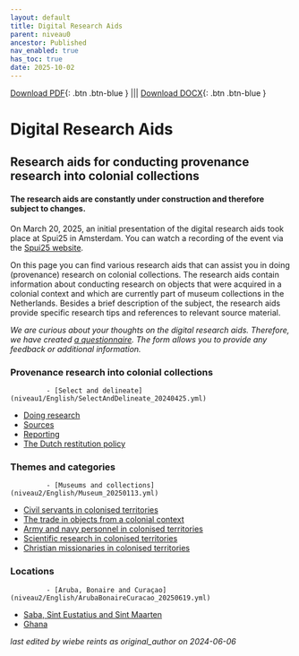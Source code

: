 ```yaml
---
layout: default
title: Digital Research Aids
parent: niveau0
ancestor: Published
nav_enabled: true
has_toc: true
date: 2025-10-02
--- 
```



[Download PDF](https://raw.githubusercontent.com/colonial-heritage/research-guides-dev/refs/heads/main/EXPORTS/published/PDF/niveau0/English/TopLevel.pdf){: .btn .btn-blue } |||    [Download DOCX](https://raw.githubusercontent.com/colonial-heritage/research-guides-dev/refs/heads/main/EXPORTS/published/DOCX/niveau0/English/TopLevel.docx){: .btn .btn-blue }


# Digital Research Aids


## Research aids for conducting provenance research into colonial collections

#### **The research aids are constantly under construction and therefore subject to changes.**

On March 20, 2025, an initial presentation of the digital research aids took place at Spui25 in Amsterdam. You can watch a recording of the event via the [Spui25 website](https://spui25.nl/programma/colonial-collections-under-scrutiny-researching-dutch-museums).  

On this page you can find various research aids that can assist you in doing (provenance) research on colonial collections. The research aids contain information about conducting research on objects that were acquired in a colonial context and which are currently part of museum collections in the Netherlands. Besides a brief description of the subject, the research aids provide specific research tips and references to relevant source material.

*We are curious about your thoughts on the digital research aids. Therefore, we have created [a questionnaire](https://forms.office.com/Pages/ResponsePage.aspx?id=yFCH6vTj9U-kP-iCC-CffhqoDmWSdt9Fjwp6_b0ouT9UMDFNOEJBNEJaTzdBTlhUNEJJVjdGT0VKNC4u). The form allows you to provide any feedback or additional information.*


### Provenance research into colonial collections
             - [Select and delineate](niveau1/English/SelectAndDelineate_20240425.yml)  
 - [Doing research](niveau1/English/DoingResearch_20240425.yml)  
 - [Sources](niveau1/English/Sources_20240501.yml)  
 - [Reporting](niveau1/English/Reporting_20240501.yml)  
 - [The Dutch restitution policy](niveau1/English/RestitutionPolicy_20250123.yml)  

### Themes and categories
             - [Museums and collections](niveau2/English/Museum_20250113.yml)  
 - [Civil servants in colonised territories](niveau2/English/CivilServants_20240316.yml)  
 - [The trade in objects from a colonial context](niveau2/English/Trade_20240316.yml)  
 - [Army and navy personnel in colonised territories](niveau2/English/MilitaryAndNavy_20240417.yml)  
 - [Scientific research in colonised territories](niveau2/English/Science_20240821.yml)  
 - [Christian missionaries in colonised territories](niveau2/English/ChristianMission_20240417.yml)  

### Locations
             - [Aruba, Bonaire and Curaçao](niveau2/English/ArubaBonaireCuracao_20250619.yml)  
 - [Saba, Sint Eustatius and Sint Maarten](niveau2/English/SabaStEustatiusStMaarten_202501619.yml)  
 - [Ghana](niveau2/English/Ghana_20250901.yml)  

        

_last edited by wiebe reints as original_author on 2024-06-06_
        